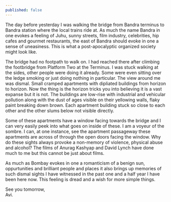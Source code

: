 ```yaml
---
published: false
---
```

The day before yesterday I was walking the bridge from Bandra terminus to Bandra station where the local trains ride at. As much the name Bandra in one evokes a feeling of Juhu, sunny streets, film industry, celebrities, hip cafes and gourmet restaurants, the east of Bandra should evoke in one a sense of uneasiness. This is what a post-apocalyptic organized society might look like.

The bridge had no footpath to walk on. I had reached there after climbing the footbridge from Platform Two at the Terminus. I was stuck walking at the sides, other people were doing it already. Some were even sitting over the ledge smoking or just doing nothing in particular. The view around me was dismal. Small cramped apartments with dipliated buildings from horizon to horizon. Now the thing is the horizon tricks you into believing it is a vast expanse but it is not. The buildings are low-rise with industrial and vehicular pollution along with the dust of ages visible on their yellowing walls, flaky paint breaking down brown. Each apartment building stuck so close to each other and the other slums below not visible directly.

Some of these apartments have a window facing towards the bridge and I can very easily peek into what goes on inside of these. I am a voyeur of the sombre. I can, at one instance, see the apartment passageway these apartments are across of through the open doors facing the window. Why do these sights always provoke a non-memory of violence, physical abuse and alcohol? The films of Anurag Kashyap and David Lynch have done much to me but this cannot be just about films.

As much as Bombay evokes in one a romanticism of a benign sun, oppurtunities and brilliant people and places it also brings up memories of such dismal sights I have witnessed in the past one and a half year I have been here now. This feeling is dread and a wish for more simple things.

See you tomorrow,  
Avi.